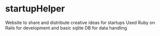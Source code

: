 # startupHelper
Website to share and distribute creative ideas for startups
Used Ruby on Rails for development and basic sqlite DB for data handling 
